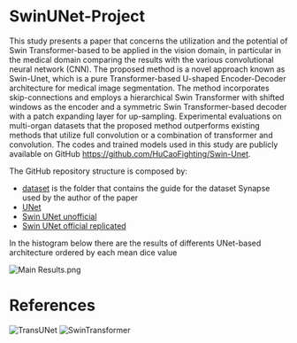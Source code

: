 # SwinUNet-Project
This study presents a paper that concerns the utilization and the potential of Swin Transformer-based to be applied in the vision domain, in particular in the medical domain comparing the results with the various convolutional neural network (CNN). The proposed method is a novel approach known as Swin-Unet, which is a pure Transformer-based U-shaped Encoder-Decoder architecture for medical image segmentation. The method incorporates skip-connections and employs a hierarchical Swin Transformer with shifted windows as the encoder and a symmetric Swin Transformer-based decoder with a patch expanding layer for up-sampling. Experimental evaluations on multi-organ datasets that the proposed method outperforms existing methods that utilize full convolution or a combination of transformer and convolution. The codes and trained models used in this study are publicly available on GitHub https://github.com/HuCaoFighting/Swin-Unet.

The GitHub repository structure is composed by:

- [dataset](https://github.com/tommasogattari/Progetto-SwinUNet/tree/main/dataset) is the folder that contains the guide for the dataset Synapse used by the author of the paper
- [UNet](https://github.com/tommasogattari/Progetto-SwinUNet/blob/main/UNet.ipynb) 
- [Swin UNet unofficial](https://github.com/tommasogattari/Progetto-SwinUNet/blob/main/Swin%20Unet%20unofficial.ipynb) 
- [Swin UNet official replicated](https://github.com/tommasogattari/Replica-SwinUNet/blob/main/Swin%20UNet%20replica.md)

In the histogram below there are the results of differents UNet-based architecture ordered by each mean dice value

![Main Results.png](https://github.com/tommasogattari/Progetto-SwinUNet/blob/main/Main%20Results.png)

# References

![TransUNet](https://github.com/Beckschen/TransUNet)
![SwinTransformer](https://github.com/microsoft/Swin-Transformer)
